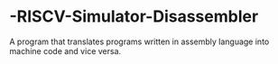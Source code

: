 # -RISCV-Simulator-Disassembler
A program that translates programs written in assembly language into machine code and vice versa. 

